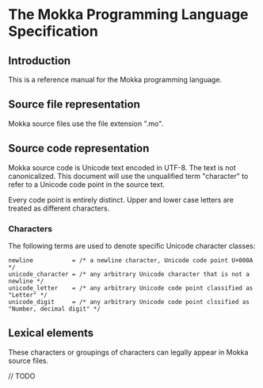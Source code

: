 # The Mokka Programming Language Specification

## Introduction
This is a reference manual for the Mokka programming language.

## Source file representation
Mokka source files use the file extension ".mo".

## Source code representation
Mokka source code is Unicode text encoded in UTF-8. The text is not canonicalized. This document will use the unqualified term "character" to refer to a Unicode code point in the source text.

Every code point is entirely distinct. Upper and lower case letters are treated as different characters.

### Characters
The following terms are used to denote specific Unicode character classes:

```
newline           = /* a newline character, Unicode code point U+000A */
unicode_character = /* any arbitrary Unicode character that is not a newline */
unicode_letter    = /* any arbitrary Unicode code point classified as "Letter" */
unicode_digit     = /* any arbitrary Unicode code point clssified as "Number, decimal digit" */
```

## Lexical elements
These characters or groupings of characters can legally appear in Mokka source files.

// TODO
